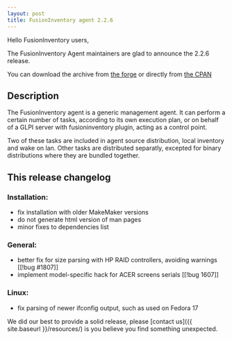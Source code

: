 ```yaml
---
layout: post
title: FusionInventory agent 2.2.6
---
```


Hello FusionInventory users,

The FusionInventory Agent maintainers are glad to announce the 2.2.6 release.

You can download the archive from [the forge](http://forge.fusioninventory.org/attachments/download/726/FusionInventory-Agent-2.2.6.tar.gz)
or directly from [the CPAN](https://metacpan.org/release/FusionInventory-Agent)

## Description

The FusionInventory agent is a generic management agent. It can perform a
certain number of tasks, according to its own execution plan, or on behalf of a
GLPI server with fusioninventory plugin, acting as a control point.

Two of these tasks are included in agent source distribution, local inventory
and wake on lan. Other tasks are distributed separatly, excepted for binary
distributions where they are bundled together.

## This release changelog

### Installation:

* fix installation with older MakeMaker versions
* do not generate html version of man pages
* minor fixes to dependencies list

### General:

* better fix for size parsing with HP RAID controllers, avoiding warnings
  [[!bug #1807]]
* implement model-specific hack for ACER screens serials [[!bug 1607]]

### Linux:

* fix parsing of newer ifconfig output, such as used on Fedora 17



We did our best to provide a solid release, please [contact us]({{ site.baseurl }}/resources/) is you believe you find something unexpected.

